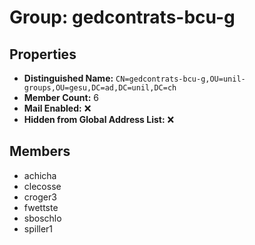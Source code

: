 # Group: gedcontrats-bcu-g

## Properties

- **Distinguished Name:** `CN=gedcontrats-bcu-g,OU=unil-groups,OU=gesu,DC=ad,DC=unil,DC=ch`
- **Member Count:** 6
- **Mail Enabled:** ❌
- **Hidden from Global Address List:** ❌

## Members

- achicha
- clecosse
- croger3
- fwettste
- sboschlo
- spiller1
